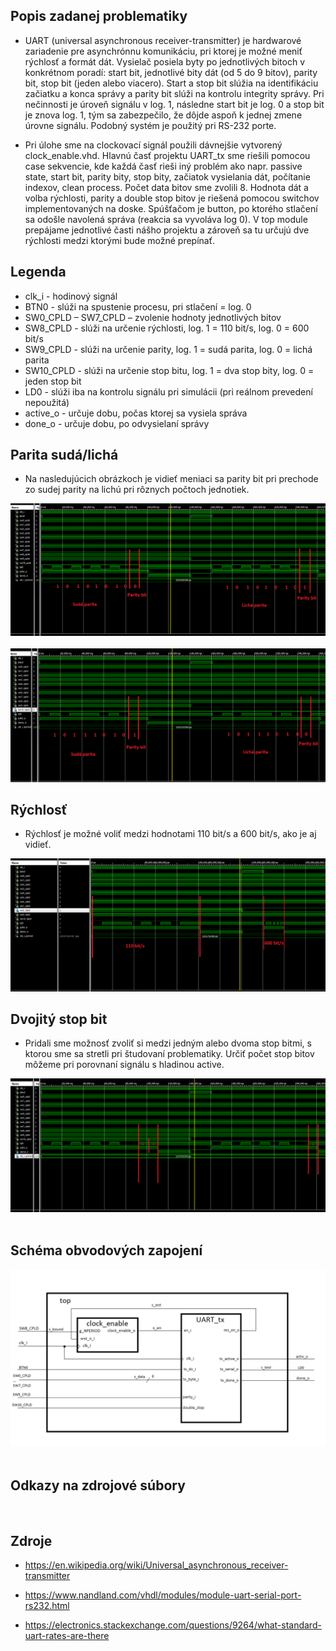 ## Popis zadanej problematiky

* UART (universal asynchronous receiver-transmitter) je hardwarové zariadenie pre asynchrónnu komunikáciu, pri ktorej je možné meniť rýchlosť a formát dát. Vysielač posiela byty po  jednotlivých bitoch v konkrétnom poradí: start bit, jednotlivé bity dát (od 5 do 9 bitov), parity bit, stop bit (jeden alebo viacero). Start a stop bit slúžia na identifikáciu začiatku a konca správy a parity bit slúži na kontrolu integrity správy. Pri nečinnosti je úroveň signálu v log. 1, následne start bit je log. 0 a stop bit je znova log. 1, tým sa zabezpečilo, že dôjde aspoň k jednej zmene úrovne signálu. Podobný systém je použitý pri RS-232 porte.

* Pri úlohe sme na clockovací signál použili dávnejšie vytvorený clock_enable.vhd. Hlavnú časť projektu UART_tx sme riešili pomocou case sekvencie, kde každá časť rieši iný problém ako napr. passive state, start bit, parity bity, stop bity, začiatok vysielania dát, počítanie indexov, clean process. Počet data bitov sme zvolili 8. Hodnota dát a volba rýchlosti, parity a double stop bitov je riešená pomocou switchov implementovaných na doske. Spúšťačom je button, po ktorého stlačení sa odošle navolená správa (reakcia sa vyvoláva log 0). V top module prepájame jednotlivé časti nášho projektu a zároveň sa tu určujú dve rýchlosti medzi ktorými bude možné prepínať.

## Legenda

* clk_i 	- hodinový signál
* BTN0	- slúži na spustenie procesu, pri stlačení = log. 0
* SW0_CPLD – SW7_CPLD – zvolenie hodnoty jednotlivých bitov
* SW8_CPLD	- slúži na určenie rýchlosti, log. 1 = 110 bit/s, log. 0 = 600 bit/s
* SW9_CPLD	- slúži na určenie parity, log. 1 = sudá parita, log. 0 = lichá parita
* SW10_CPLD	- slúži na určenie stop bitu, log. 1 = dva stop bity, log. 0 = jeden stop bit
* LD0	- slúži iba na kontrolu signálu pri simulácii (pri reálnom prevedení nepoužitá)
* active_o  - určuje dobu, počas ktorej sa vysiela správa
* done_o  - určuje dobu, po odvysielaní správy


## Parita sudá/lichá

* Na nasledujúcich obrázkoch je vidieť meniaci sa parity bit pri prechode zo sudej parity na lichú pri rôznych počtoch jednotiek.

![logic](simulation_screenshots/parity_1.png)
&nbsp;
![logic](simulation_screenshots/parity_2.png)

## Rýchlosť

* Rýchlosť je možné voliť medzi hodnotami 110 bit/s a 600 bit/s, ako je aj vidieť.

![logic](simulation_screenshots/speed.png)

## Dvojitý stop bit

* Pridali sme možnosť zvoliť si medzi jedným alebo dvoma stop bitmi, s ktorou sme sa stretli pri študovaní problematiky.
Určiť počet stop bitov môžeme pri porovnaní signálu s hladinou active.

![logic](simulation_screenshots/double_stop.png)
&nbsp;
## Schéma obvodových zapojení
![logic](top.png)
&nbsp;
## Odkazy na zdrojové súbory

&nbsp;
## Zdroje
* <https://en.wikipedia.org/wiki/Universal_asynchronous_receiver-transmitter>

* <https://www.nandland.com/vhdl/modules/module-uart-serial-port-rs232.html>

* <https://electronics.stackexchange.com/questions/9264/what-standard-uart-rates-are-there>
